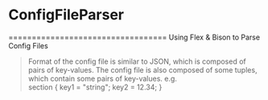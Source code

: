 # ConfigFileParser
==================================
Using Flex &amp; Bison to Parse Config Files 

> Format of the config file is similar to JSON, which is composed of pairs of key-values. The config file is also composed of some tuples, which contain some pairs of key-values. e.g.<br>
section {
 key1 = "string";
 key2 = 12.34;
}

